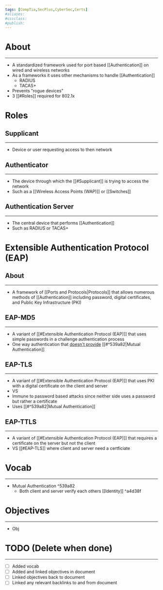 ```yaml
---
tags: [CompTia,SecPlus,CyberSec,Certs]
#aliases:
#cssclass:
#publish:
---
```


# About
---
- A standardized framework used for port based [[Authentication]] on wired and wireless networks
- As a frameworks it uses other mechanisms to handle [[Authentication]]
	- RADIUS
	- TACAS+
- Prevents "rogue devices"
- 3 [[#Roles]] required for 802.1x

# Roles

## Supplicant
---
- Device or user requesting access to then network

## Authenticator
---
- The device through which the [[#Supplicant]] is trying to access the network
- Such as a [[Wireless Access Points (WAP)]] or [[Switches]]

## Authentication Server
---
- The central device that performs [[Authentication]]
- Such as RADIUS or TACAS+

# Extensible Authentication Protocol (EAP)

## About
---
- A framework of [[Ports and Protocols|Protocols]] that allows numerous methods of [[Authentication]] including password, digital certificates, and Public Key Infrastructure (PKI)

## EAP-MD5
---
- A variant of [[#Extensible Authentication Protocol (EAP)]] that uses simple passwords in a challenge authentication process
- One way authentication that <u>doesn't provide</u> [[#^539a82|Mutual Authentication]]

## EAP-TLS
---
- A variant of [[#Extensible Authentication Protocol (EAP)]] that uses PKI with a digital certificate on the client and server
- VS
- Immune to password based attacks since neither side uses a password but rather a certificate
- Uses [[#^539a82|Mutual Authentication]]

## EAP-TTLS
---
- A variant of [[#Extensible Authentication Protocol (EAP)]] that requires a certificate on the server but not the client
- VS [[#EAP-TLS]] where client and server need a certficiate

# Vocab
---
- Mutual Authentication ^539a82
	- Both client and server verify each others [[Identity]] ^a4d38f


# Objectives
---
- Obj

# TODO (Delete when done)
---
- [ ] Added vocab
- [ ] Added and linked objectives in document
- [ ] Linked objectives back to document
- [ ] Linked any relevant backlinks to and from document